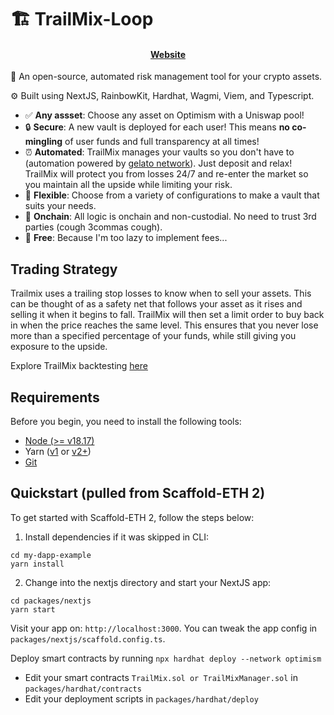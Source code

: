 # 🏗 TrailMix-Loop

<h4 align="center">
  <a href="">Website</a>
</h4>

🧪 An open-source, automated risk management tool for your crypto assets.

⚙️ Built using NextJS, RainbowKit, Hardhat, Wagmi, Viem, and Typescript.

- ✅ **Any assset**: Choose any asset on Optimism with a Uniswap pool!
- 🔒 **Secure**: A new vault is deployed for each user! This means **no co-mingling** of user funds and full transparency at all times!
- ⏰ **Automated**: TrailMix manages your vaults so you don't have to (automation powered by [gelato network](https://www.gelato.network/web3-functions)). Just deposit and relax! TrailMix will protect you from losses 24/7 and re-enter the market so you maintain all the upside while limiting your risk.
- 💪 **Flexible**: Choose from a variety of configurations to make a vault that suits your needs.
- 🔗 **Onchain**: All logic is onchain and non-custodial. No need to trust 3rd parties (cough 3commas cough).
- 💸 **Free**: Because I'm too lazy to implement fees...

## Trading Strategy

Trailmix uses a trailing stop losses to know when to sell your assets. This can be thought of as a safety net that follows your asset as it rises and selling it when it begins to fall. TrailMix will then set a limit order to buy back in when the price reaches the same level. This ensures that you never lose more than a specified percentage of your funds, while still giving you exposure to the upside.

Explore TrailMix backtesting [here](https://trailmix-backtest.vercel.app/)

## Requirements

Before you begin, you need to install the following tools:

- [Node (>= v18.17)](https://nodejs.org/en/download/)
- Yarn ([v1](https://classic.yarnpkg.com/en/docs/install/) or [v2+](https://yarnpkg.com/getting-started/install))
- [Git](https://git-scm.com/downloads)

## Quickstart (pulled from Scaffold-ETH 2)

To get started with Scaffold-ETH 2, follow the steps below:

1. Install dependencies if it was skipped in CLI:

```
cd my-dapp-example
yarn install
```

2. Change into the nextjs directory and start your NextJS app:

```
cd packages/nextjs
yarn start
```

Visit your app on: `http://localhost:3000`. You can tweak the app config in `packages/nextjs/scaffold.config.ts`.

Deploy smart contracts by running `npx hardhat deploy --network optimism`

- Edit your smart contracts `TrailMix.sol or TrailMixManager.sol` in `packages/hardhat/contracts`
- Edit your deployment scripts in `packages/hardhat/deploy`
